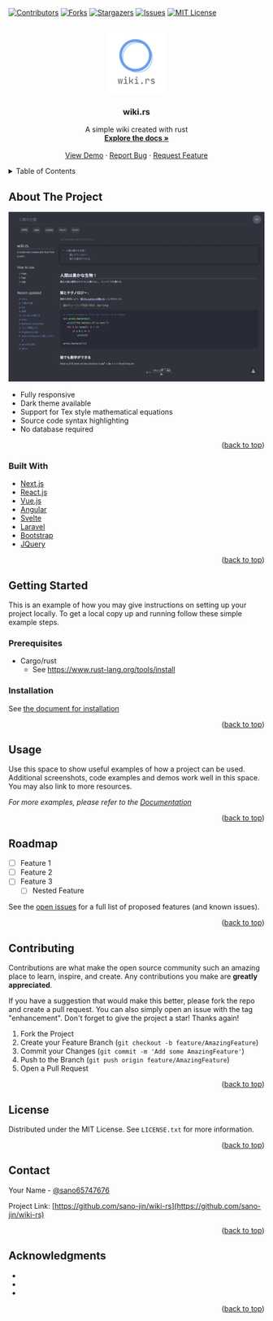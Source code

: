 <div id="top"></div>
<!--
*** Thanks for checking out the Best-README-Template. If you have a suggestion
*** that would make this better, please fork the repo and create a pull request
*** or simply open an issue with the tag "enhancement".
*** Don't forget to give the project a star!
*** Thanks again! Now go create something AMAZING! :D
-->

<!-- PROJECT SHIELDS -->
<!--
*** I'm using markdown "reference style" links for readability.
*** Reference links are enclosed in brackets [ ] instead of parentheses ( ).
*** See the bottom of this document for the declaration of the reference variables
*** for contributors-url, forks-url, etc. This is an optional, concise syntax you may use.
*** https://www.markdownguide.org/basic-syntax/#reference-style-links
-->

[![Contributors][contributors-shield]][contributors-url]
[![Forks][forks-shield]][forks-url]
[![Stargazers][stars-shield]][stars-url]
[![Issues][issues-shield]][issues-url]
[![MIT License][license-shield]][license-url]

<!-- PROJECT LOGO -->
<br />
<div align="center">
  <a href="https://github.com/sano-jin/wiki-rs">
    <img src="docs/images/logo.png" alt="Logo" width="120" height="120">
  </a>

<h3 align="center">wiki.rs</h3>

  <p align="center">
    A simple wiki created with rust
    <br />
    <a href="docs/README.md"><strong>Explore the docs »</strong></a>
    <br />
    <br />
    <a href="https://github.com/sano-jin/wiki-rs">View Demo</a>
    ·
    <a href="https://github.com/sano-jin/wiki-rs/issues">Report Bug</a>
    ·
    <a href="https://github.com/sano-jin/wiki-rs/issues">Request Feature</a>
  </p>
</div>

<!-- TABLE OF CONTENTS -->
<details>
  <summary>Table of Contents</summary>
  <ol>
    <li>
      <a href="#about-the-project">About The Project</a>
      <ul>
        <li><a href="#built-with">Built With</a></li>
      </ul>
    </li>
    <li>
      <a href="#getting-started">Getting Started</a>
      <ul>
        <li><a href="#prerequisites">Prerequisites</a></li>
        <li><a href="#installation">Installation</a></li>
      </ul>
    </li>
    <li><a href="#usage">Usage</a></li>
    <li><a href="#roadmap">Roadmap</a></li>
    <li><a href="#contributing">Contributing</a></li>
    <li><a href="#license">License</a></li>
    <li><a href="#contact">Contact</a></li>
    <li><a href="#acknowledgments">Acknowledgments</a></li>
  </ol>
</details>

<!-- ABOUT THE PROJECT -->

## About The Project

[![Product Name Screen Shot](docs/images/wiki-rs-demo.png)](https://github.com/sano-jin/wiki-rs)

- Fully responsive
- Dark theme available
- Support for Tex style mathematical equations
- Source code syntax highlighting
- No database required


<p align="right">(<a href="#top">back to top</a>)</p>

### Built With

- [Next.js](https://nextjs.org/)
- [React.js](https://reactjs.org/)
- [Vue.js](https://vuejs.org/)
- [Angular](https://angular.io/)
- [Svelte](https://svelte.dev/)
- [Laravel](https://laravel.com)
- [Bootstrap](https://getbootstrap.com)
- [JQuery](https://jquery.com)

<p align="right">(<a href="#top">back to top</a>)</p>

<!-- GETTING STARTED -->

## Getting Started

This is an example of how you may give instructions on setting up your project locally.
To get a local copy up and running follow these simple example steps.

### Prerequisites

- Cargo/rust
  - See <https://www.rust-lang.org/tools/install>

### Installation

See [the document for installation](./docs/README.md#installation)

<p align="right">(<a href="#top">back to top</a>)</p>

<!-- USAGE EXAMPLES -->

## Usage

Use this space to show useful examples of how a project can be used. Additional screenshots, code examples and demos work well in this space. You may also link to more resources.

_For more examples, please refer to the [Documentation](https://example.com)_

<p align="right">(<a href="#top">back to top</a>)</p>

<!-- ROADMAP -->

## Roadmap

- [ ] Feature 1
- [ ] Feature 2
- [ ] Feature 3
  - [ ] Nested Feature

See the [open issues](https://github.com/sano-jin/wiki-rs/issues) for a full list of proposed features (and known issues).

<p align="right">(<a href="#top">back to top</a>)</p>

<!-- CONTRIBUTING -->

## Contributing

Contributions are what make the open source community such an amazing place to learn, inspire, and create. Any contributions you make are **greatly appreciated**.

If you have a suggestion that would make this better, please fork the repo and create a pull request. You can also simply open an issue with the tag "enhancement".
Don't forget to give the project a star! Thanks again!

1. Fork the Project
2. Create your Feature Branch (`git checkout -b feature/AmazingFeature`)
3. Commit your Changes (`git commit -m 'Add some AmazingFeature'`)
4. Push to the Branch (`git push origin feature/AmazingFeature`)
5. Open a Pull Request

<p align="right">(<a href="#top">back to top</a>)</p>

<!-- LICENSE -->

## License

Distributed under the MIT License. See `LICENSE.txt` for more information.

<p align="right">(<a href="#top">back to top</a>)</p>

<!-- CONTACT -->

## Contact

Your Name - [@sano65747676](https://twitter.com/sano65747676)

Project Link: [https://github.com/sano-jin/wiki-rs](https://github.com/sano-jin/wiki-rs)

<p align="right">(<a href="#top">back to top</a>)</p>

<!-- ACKNOWLEDGMENTS -->

## Acknowledgments

- []()
- []()
- []()

<p align="right">(<a href="#top">back to top</a>)</p>

<!-- MARKDOWN LINKS & IMAGES -->
<!-- https://www.markdownguide.org/basic-syntax/#reference-style-links -->

[contributors-shield]: https://img.shields.io/github/contributors/sano-jin/wiki-rs.svg?style=for-the-badge
[contributors-url]: https://github.com/sano-jin/wiki-rs/graphs/contributors
[forks-shield]: https://img.shields.io/github/forks/sano-jin/wiki-rs.svg?style=for-the-badge
[forks-url]: https://github.com/sano-jin/wiki-rs/network/members
[stars-shield]: https://img.shields.io/github/stars/sano-jin/wiki-rs.svg?style=for-the-badge
[stars-url]: https://github.com/sano-jin/wiki-rs/stargazers
[issues-shield]: https://img.shields.io/github/issues/sano-jin/wiki-rs.svg?style=for-the-badge
[issues-url]: https://github.com/sano-jin/wiki-rs/issues
[license-shield]: https://img.shields.io/github/license/sano-jin/wiki-rs.svg?style=for-the-badge
[license-url]: https://github.com/sano-jin/wiki-rs/blob/master/LICENSE.txt
[product-screenshot]: images/screenshot.png
